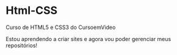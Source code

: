 # Html-CSS
 Curso de HTML5 e CSS3 do CursoemVideo
 
 Estou aprendendo a criar sites e agora vou poder gerenciar meus repositórios!
